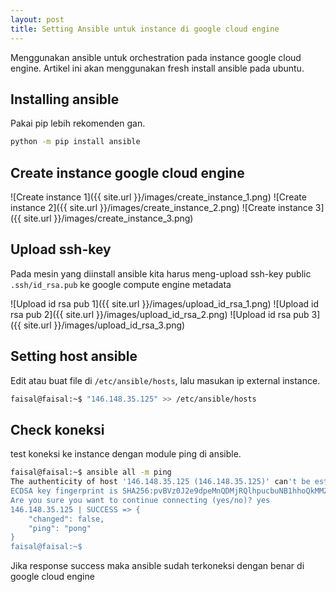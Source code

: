 ```yaml
---
layout: post
title: Setting Ansible untuk instance di google cloud engine
---
```


Menggunakan ansible untuk orchestration pada instance google cloud engine.
Artikel ini akan menggunakan fresh install ansible pada ubuntu.

## Installing ansible

Pakai pip lebih rekomenden gan.

```bash
python -m pip install ansible
```

## Create instance google cloud engine

![Create instance 1]({{ site.url }}/images/create_instance_1.png)
![Create instance 2]({{ site.url }}/images/create_instance_2.png)
![Create instance 3]({{ site.url }}/images/create_instance_3.png)

## Upload ssh-key

Pada mesin yang diinstall ansible kita harus meng-upload ssh-key public `.ssh/id_rsa.pub` ke google compute engine metadata

![Upload id rsa pub 1]({{ site.url }}/images/upload_id_rsa_1.png)
![Upload id rsa pub 2]({{ site.url }}/images/upload_id_rsa_2.png)
![Upload id rsa pub 3]({{ site.url }}/images/upload_id_rsa_3.png)

## Setting host ansible

Edit atau buat file di `/etc/ansible/hosts`, lalu masukan ip external instance.

```bash
faisal@faisal:~$ "146.148.35.125" >> /etc/ansible/hosts 
```

## Check koneksi

test koneksi ke instance dengan module ping di ansible.

```bash
faisal@faisal:~$ ansible all -m ping
The authenticity of host '146.148.35.125 (146.148.35.125)' can't be established.
ECDSA key fingerprint is SHA256:pvBVz0J2e9dpeMnQDMjRQlhpucbuNB1hhoQkMM27bsQ.
Are you sure you want to continue connecting (yes/no)? yes
146.148.35.125 | SUCCESS => {
    "changed": false, 
    "ping": "pong"
}
faisal@faisal:~$ 
```

Jika response success maka ansible sudah terkoneksi dengan benar di google cloud engine
